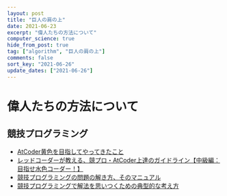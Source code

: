 ```yaml
---
layout: post
title: "巨人の肩の上"
date: 2021-06-23
excerpt: "偉人たちの方法について"
computer_science: true
hide_from_post: true
tag: ["algorithm", "巨人の肩の上"]
comments: false
sort_key: "2021-06-26"
update_dates: ["2021-06-26"]
---
```


# 偉人たちの方法について

## 競技プログラミング
 - [AtCoder黄色を目指してやってきたこと](https://qiita.com/hamamu/items/2e342d46d9f54732d42c)
 - [レッドコーダーが教える、競プロ・AtCoder上達のガイドライン【中級編：目指せ水色コーダー！】](https://qiita.com/e869120/items/eb50fdaece12be418faa#2-1-%E6%B0%B4%E8%89%B2%E3%82%B3%E3%83%BC%E3%83%80%E3%83%BC%E3%81%A7%E8%A6%81%E6%B1%82%E3%81%95%E3%82%8C%E3%82%8B-4-%E3%81%A4%E3%81%AE%E3%81%93%E3%81%A8)
 - [競技プログラミングの問題の解き方、そのマニュアル](https://kimiyuki.net/blog/2016/06/21/how-to-solve-problems-in-competitive-programming/)
 - [競技プログラミングで解法を思いつくための典型的な考え方](https://algo-logic.info/how-to-think-cp/)
